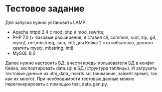 # Тестовое задание

Для запуска нужно установить LAMP:
- Apache httpd 2.4 c mod_php и mod_rewrite;
- PHP 7.0 (+ базовые расширения; я ставил cli, common, curl, zip, gd, mysql, xml,mbstring, json, intl; для Кейка 2 это избыточно, должно хватить mysql, mbstring, intl)
- MySQL 8.0

Далее нужно настроить БД, внести креды пользователя БД в конфиг Кейка, экспортировать data.sql в БД (структура таблицы). И загрузить тестовые данные из utm_data_inserts.sql (внимание, займёт время, так как их много). При необходимости тестовые данные можно перегенерировать с помощью test_data_gen.py.